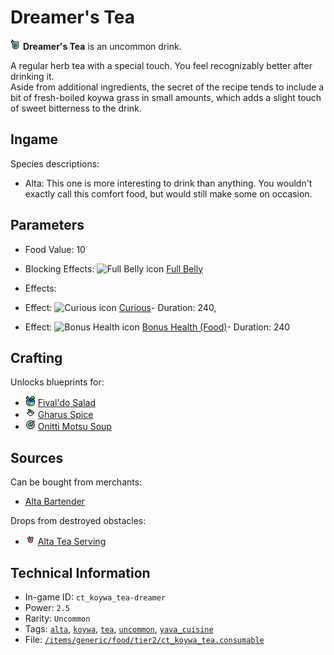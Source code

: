 # Dreamer's Tea

<img src="https://raw.githubusercontent.com/Ceterai/Enternia/main/items/generic/food/tier2/ct_koywa_tea.png" alt="Dreamer's Tea icon" loading="lazy" height="16px" width="auto" /> **Dreamer's Tea** is an uncommon drink.

A regular herb tea with a special touch. You feel recognizably better after drinking it.  
Aside from additional ingredients, the secret of the recipe tends to include a bit of fresh-boiled koywa grass in small amounts, which adds a slight touch of sweet bitterness to the drink.

## Ingame

Species descriptions:

- Alta: This one is more interesting to drink than anything. You wouldn't exactly call this comfort food, but would still make some on occasion.

## Parameters

- Food Value: 10
- Blocking Effects: <img src="https://starbounder.org/mediawiki/images/6/60/Status_Well_Fed.png" alt="Full Belly icon" loading="lazy" height="16px" width="16px" /> [Full Belly](https://starbounder.org/Full_Belly)
- Effects: 

- Effect: <img src="https://raw.githubusercontent.com/Ceterai/Enternia/main/animations/emotes/confused.png:1" alt="Curious icon" loading="lazy" height="16px" width="auto" /> [Curious](https://ceterai.github.io/MyEnternia/Wiki/Curious)- Duration: 240, 

- Effect: <img src="https://starbounder.org/mediawiki/images/thumb/1/16/Status_Health_Boost.png/48px-Status_Health_Boost.png" alt="Bonus Health icon" loading="lazy" height="16px" width="16px" /> [Bonus Health (Food)](https://starbounder.org/Status_Effects#Stat_Boosts)- Duration: 240

## Crafting

Unlocks blueprints for:

- <img src="https://raw.githubusercontent.com/Ceterai/Enternia/main/items/generic/food/tier3/ct_fivaldo_salad.png" alt="Fival'do Salad icon" loading="lazy" height="16px" width="auto" /> [Fival'do Salad](https://ceterai.github.io/MyEnternia/Wiki/Fival'doSalad)
- <img src="https://raw.githubusercontent.com/Ceterai/Enternia/main/items/generic/food/other/ct_gharus_spice.png" alt="Gharus Spice icon" loading="lazy" height="16px" width="auto" /> [Gharus Spice](https://ceterai.github.io/MyEnternia/Wiki/GharusSpice)
- <img src="https://raw.githubusercontent.com/Ceterai/Enternia/main/items/generic/food/tier3/ct_onitti_motsu.png" alt="Onitti Motsu Soup icon" loading="lazy" height="16px" width="auto" /> [Onitti Motsu Soup](https://ceterai.github.io/MyEnternia/Wiki/OnittiMotsuSoup)

## Sources

Can be bought from merchants:

- [Alta Bartender](https://ceterai.github.io/MyEnternia/Wiki/AltaBartender)

Drops from destroyed obstacles:

- <img src="https://raw.githubusercontent.com/Ceterai/Enternia/main/objects/alta/special/food/tea/icon.png" alt="Alta Tea Serving icon" loading="lazy" height="16px" width="auto" /> [Alta Tea Serving](https://ceterai.github.io/MyEnternia/Wiki/AltaTeaServing)

## Technical Information

- In-game ID: `ct_koywa_tea-dreamer`
- Power: `2.5`
- Rarity: `Uncommon`
- Tags: [`alta`](https://ceterai.github.io/MyEnternia/Wiki/Tags/Alta), [`koywa`](https://ceterai.github.io/MyEnternia/Wiki/Tags/Koywa), [`tea`](https://ceterai.github.io/MyEnternia/Wiki/Tags/Tea), [`uncommon`](https://ceterai.github.io/MyEnternia/Wiki/Tags/Uncommon), [`yava_cuisine`](https://ceterai.github.io/MyEnternia/Wiki/Tags/YavaCuisine)
- File: [`/items/generic/food/tier2/ct_koywa_tea.consumable`](https://github.com/Ceterai/Enternia/blob/main/items/generic/food/tier2/ct_koywa_tea.consumable)
